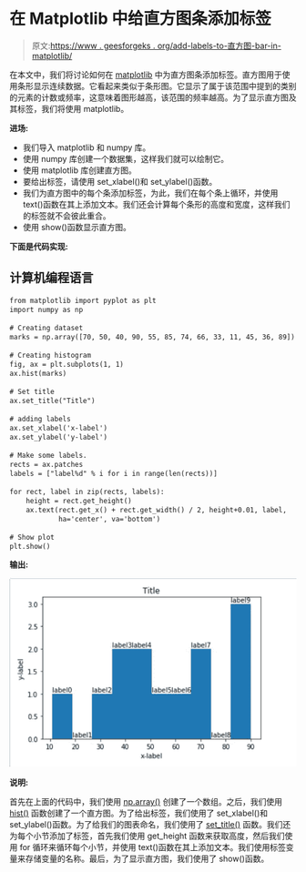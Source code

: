 # 在 Matplotlib 中给直方图条添加标签

> 原文:[https://www . geesforgeks . org/add-labels-to-直方图-bar-in-matplotlib/](https://www.geeksforgeeks.org/adding-labels-to-histogram-bars-in-matplotlib/)

在本文中，我们将讨论如何在 [matplotlib](https://www.geeksforgeeks.org/python-introduction-matplotlib/) 中为直方图条添加标签。直方图用于使用条形显示连续数据。它看起来类似于条形图。它显示了属于该范围中提到的类别的元素的计数或频率，这意味着图形越高，该范围的频率越高。为了显示直方图及其标签，我们将使用 matplotlib。

**进场:**

*   我们导入 matplotlib 和 numpy 库。
*   使用 numpy 库创建一个数据集，这样我们就可以绘制它。
*   使用 matplotlib 库创建直方图。
*   要给出标签，请使用 set_xlabel()和 set_ylabel()函数。
*   我们为直方图中的每个条添加标签，为此，我们在每个条上循环，并使用 text()函数在其上添加文本。我们还会计算每个条形的高度和宽度，这样我们的标签就不会彼此重合。
*   使用 show()函数显示直方图。

**下面是代码实现:**

## 计算机编程语言

```
from matplotlib import pyplot as plt
import numpy as np

# Creating dataset
marks = np.array([70, 50, 40, 90, 55, 85, 74, 66, 33, 11, 45, 36, 89])

# Creating histogram
fig, ax = plt.subplots(1, 1)
ax.hist(marks)

# Set title
ax.set_title("Title")

# adding labels
ax.set_xlabel('x-label')
ax.set_ylabel('y-label')

# Make some labels.
rects = ax.patches
labels = ["label%d" % i for i in range(len(rects))]

for rect, label in zip(rects, labels):
    height = rect.get_height()
    ax.text(rect.get_x() + rect.get_width() / 2, height+0.01, label,
            ha='center', va='bottom')

# Show plot
plt.show()
```

**输出:**

![](img/af91f98f782ce93272fc1dfcf4b80143.png)

**说明:**

首先在上面的代码中，我们使用 [np.array()](https://www.geeksforgeeks.org/numpy-array-creation/) 创建了一个数组。之后，我们使用 [hist()](https://www.geeksforgeeks.org/matplotlib-pyplot-hist-in-python/) 函数创建了一个直方图。为了给出标签，我们使用了 set_xlabel()和 set_ylabel()函数。为了给我们的图表命名，我们使用了 [set_title()](https://www.geeksforgeeks.org/matplotlib-axes-axes-set_title-in-python/) 函数。我们还为每个小节添加了标签，首先我们使用 get_height 函数来获取高度，然后我们使用 for 循环来循环每个小节，并使用 text()函数在其上添加文本。我们使用标签变量来存储变量的名称。最后，为了显示直方图，我们使用了 show()函数。